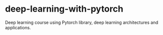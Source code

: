 # deep-learning-with-pytorch

Deep learning course using Pytorch library, deep learning architectures and applications.
